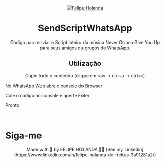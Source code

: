 <p align="center">
   <a href="https://www.linkedin.com/in/felipe-holanda-de-freitas-3a91281a2/">
      <img alt="Felipe Holanda" src="https://img.shields.io/badge/-Felipe Holanda-blue?style=flat&logo=Linkedin&logoColor=bluee" />
   </a>
</p>

<h1 align="center"> SendScriptWhatsApp</h1>

<p align="center">Código para enviar o Script inteiro da música Never Gonna Give You Up para seus amigos ou grupos do WhatsApp.</p>

<h2 align="center">Utilização</h2>

<p align="center">Copie todo o conteúdo (clique em raw -> ctrl+a -> ctrl+c)

No WhatsApp Web abra o console do Browser

Cole o código no console e aperte Enter

Pronto</p>

<br>

  <h1>Siga-me</h1>
  <p align="center">Made with 💜 by FELIPE HOLANDA 👋🏻 [See my Linkedin](https://www.linkedin.com/in/felipe-holanda-de-freitas-3a91281a2/)</p>
  
<br>

